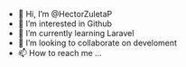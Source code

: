 - 👋 Hi, I’m @HectorZuletaP
- 👀 I’m interested in Github
- 🌱 I’m currently learning Laravel
- 💞️ I’m looking to collaborate on develoment
- 📫 How to reach me ...

<!---
HectorZuletaP/HectorZuletaP is a ✨ special ✨ repository because its `README.md` (this file) appears on your GitHub profile.
You can click the Preview link to take a look at your changes.
--->
